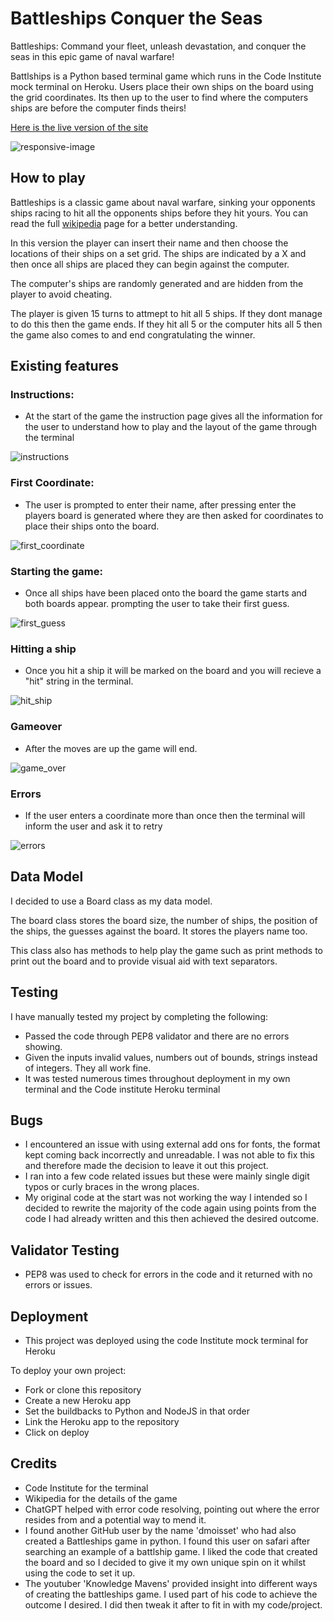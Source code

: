# Battleships Conquer the Seas

Battleships: Command your fleet, unleash devastation, and conquer the seas in this epic game of naval warfare!

Battlships is a Python based terminal game which runs in the Code Institute mock terminal on Heroku. Users place their own ships on the board using the grid coordinates. Its then up to the user to find where the computers ships are before the computer finds theirs!

[Here is the live version of the site](https://battle-ships-conquer-the-seas-c0107b6ccc7a.herokuapp.com/)

![responsive-image](assets/images/responsive.png)

## How to play

Battleships is a classic game about naval warfare, sinking your opponents ships racing to hit all the opponents ships before they hit yours. You can read the full [wikipedia](https://en.wikipedia.org/wiki/Battleship_(game)) page for a better understanding.

In this version the player can insert their name and then choose the locations of their ships on a set grid. The ships are indicated by a X and then once all ships are placed they can begin against the computer.

The computer's ships are randomly generated and are hidden from the player to avoid cheating.

The player is given 15 turns to attmept to hit all 5 ships. If they dont manage to do this then the game ends. If they hit all 5 or the computer hits all 5 then the game also comes to and end congratulating the winner.

## Existing features

### Instructions:

- At the start of the game the instruction page gives all the information for the user to understand how to play and the layout of the game through the terminal

![instructions](assets/images/instructions.png)

### First Coordinate:

- The user is prompted to enter their name, after pressing enter the players board is generated where they are then asked for coordinates to place their ships onto the board.

![first_coordinate](assets/images/first_coordinate.png)

### Starting the game:

- Once all ships have been placed onto the board the game starts and both boards appear. prompting the user to take their first guess. 

![first_guess](assets/images/first_guess.png)

### Hitting a ship

- Once you hit a ship it will be marked on the board and you will recieve a "hit" string in the terminal.

![hit_ship](assets/images/hit_ship.png)

### Gameover

- After the moves are up the game will end.

![game_over](assets/images/game_over.png)

### Errors

- If the user enters a coordinate more than once then the terminal will inform the user and ask it to retry

![errors](assets/images/error_code.png)

## Data Model

I decided to use a Board class as my data model.

The board class stores the board size, the number of ships, the position of the ships, the guesses against the board. It stores the players name too.

This class also has methods to help play the game such as print methods to print out the board and to provide visual aid with text separators.

## Testing

I have manually tested my project by completing the following:
- Passed the code through PEP8 validator and there are no errors showing.
- Given the inputs invalid values, numbers out of bounds, strings instead of integers. They all work fine.
- It was tested numerous times throughout deployment in my own terminal and the Code institute Heroku terminal

## Bugs

- I encountered an issue with using external add ons for fonts, the format kept coming back incorrectly and unreadable. I was not able to fix this and therefore made the decision to leave it out this project.
- I ran into a few code related issues but these were mainly single digit typos or curly braces in the wrong places.
- My original code at the start was not working the way I intended so I decided to rewrite the majority of the code again using points from the code I had already written and this then achieved the desired outcome.

## Validator Testing

- PEP8 was used to check for errors in the code and it returned with no errors or issues.

## Deployment

- This project was deployed using the code Institute mock terminal for Heroku

To deploy your own project:
- Fork or clone this repository
- Create a new Heroku app
- Set the buildbacks to Python and NodeJS in that order
- Link the Heroku app to the repository
- Click on deploy

## Credits

- Code Institute for the terminal
- Wikipedia for the details of the game
- ChatGPT helped with error code resolving, pointing out where the error resides from and a potential way to mend it.
- I found another GitHub user by the name 'dmoisset' who had also created a Battleships game in python. I found this user on safari after searching an example of a battlship game. I liked the code that created the board and so I decided to give it my own unique spin on it whilst using the code to set it up.
- The youtuber 'Knowledge Mavens' provided insight into different ways of creating the battleships game. I used part of his code to achieve the outcome I desired. I did then tweak it after to fit in with my code/project.
